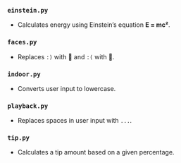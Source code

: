 ### `einstein.py`
* Calculates energy using Einstein’s equation **E = mc²**.

### `faces.py`
* Replaces `:)` with 🙂 and `:(` with 🙁.

### `indoor.py`
* Converts user input to lowercase.

### `playback.py`
* Replaces spaces in user input with `...`.

### `tip.py`
* Calculates a tip amount based on a given percentage.
